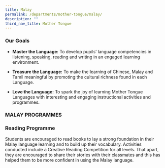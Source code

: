 ```yaml
---
title: Malay
permalink: /departments/mother-tongue/malay/
description: ""
third_nav_title: Mother Tongue
---
```

### Our Goals

*   **Master the Language:** To develop pupils’ language competencies in listening, speaking, reading and writing in an engaged learning environment.
    
*   **Treasure the Language:** To make the learning of Chinese, Malay and Tamil meaningful by promoting the cultural richness found in each Language.
    
*   **Love the Language:** To spark the joy of learning Mother Tongue Languages with interesting and engaging instructional activities and programmes. 
    

### MALAY PROGRAMMES

### Reading Programme 


Students are encouraged to read books to lay a strong foundation in their Malay language learning and to build up their vocabulary. Activities conducted include a Creative Reading Competition for all levels. That apart, they are encouraged to share their stories with their classmates and this has helped them to be more confident in using the Malay language.